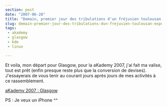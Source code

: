 ```yaml
---
section: post
date: "2007-06-28"
title: "Demain, premier jour des tribulations d'un fréjusien toulousan, exporté à Glasgow."
slug: demain-premier-jour-des-tribulations-dun-frejusien-toulousan-exporte-a-glasgow
tags:
 - akademy
 - glasgow
 - kde
 - linux

---
```


Et voila, mon départ pour Glasgow, pour la aKademy 2007, j'ai fait ma valise, tout est prêt (enfin presque reste plus que la conversion de devises). J'essayerais de vous tenir au courant jours après jours de mes activités à ce rassemblement.

[aKademy 2007 : Glasgow](http://akademy2007.kde.org/)

PS : Je veux un iPhone ^^
